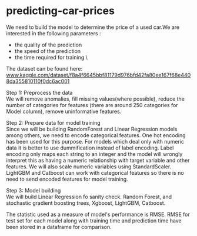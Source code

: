 # predicting-car-prices
We need to build the model to determine the price of a used car.We are interested in the following parameters :

- the quality of the prediction
- the speed of the prediction
- the time required for training \

The dataset can be found here: www.kaggle.com/dataset/f8a4f6645bbf81179d976bfd42fa80ee167f68e4408da355810110f0dc6ac001

Step 1: Preprocess the data \
We will remove anomalies, fill missing values(where possible), reduce the number of categories for features (there are around 250 categories for Model column), remove uninformative features.

Step 2: Prepare data for model training \
Since we will be building RandomForest and Linear Regression models among others, we need to encode categorical features. One hot encoding has been used for this purpose. For models which deal only with numeric data it is better to use dummification instead of label encoding. Label encoding only maps each string to an integer and the model will wrongly interpret this as having a numeric relationship with target variable and other features. We will also scale numeric variables using StandardScaler. LightGBM and Catboost can work with categorical features so there is no need to send encoded features for model training.

Step 3: Model building \
We will build Linear Regression fo sanity check. Random Forest, and stochastic gradient boosting trees, Xgboost, LightGBM, Catboost.

The statistic used as a measure of model's performance is RMSE. RMSE for test set for each model along with training time and prediction time have been stored in a dataframe for comparison.
